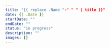 ```yaml
---
title: "{{ replace .Name "-" " " | title }}"
date: {{ .Date }}
startDate: ""
endDate: ""
status: "in progress"
description: ""
images: []
---
```

